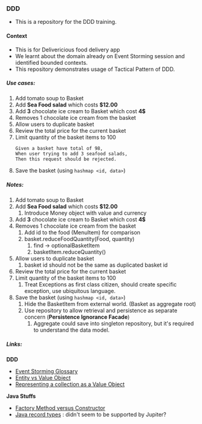 ### DDD 

- This is a repository for the DDD training.

#### Context
- This is for Delivericious food delivery app
- We learnt about the domain already on Event Storming session and identified bounded contexts. 
- This repository demonstrates usage of Tactical Pattern of DDD. 

##### Use cases:
1. Add  tomato soup to Basket
2. Add **Sea Food salad** which costs **$12.00**
3. Add **3** chocolate ice cream to Basket which cost **4$**
4. Removes 1 chocolate ice cream from the basket
5. Allow users to duplicate basket
6. Review the total price for the current basket
7. Limit quantity of the basket items to 100
   ```
   Given a basket have total of 98,
   When user trying to add 3 seafood salads,
   Then this request should be rejected.
   ```
8. Save the basket (using `hashmap <id, data>`)

##### Notes:
1. Add  tomato soup to Basket
2. Add **Sea Food salad** which costs **$12.00**
    1. Introduce Money object with value and currency
3. Add **3** chocolate ice cream to Basket which cost **4$**
4. Removes 1 chocolate ice cream from the basket
    1. Add id to the food (MenuItem) for comparison
    2. basket.reduceFoodQuantity(Food, quantity)
        1. find -> optionalBasketItem
        2. basketItem.reduceQuantity()
5. Allow users to duplicate basket
    1. basket id should not be the same as duplicated basket id
6. Review the total price for the current basket
7. Limit quantity of the basket items to 100
   1. Treat Exceptions as first class citizen, should create specific exception, use ubiquitous language.
8. Save the basket (using `hashmap <id, data>`)
   1. Hide the BasketItem from external world. (Basket as aggregate root)
   2. Use repository to allow retrieval and persistence as separate concern (**Persistence Ignorance Facade**)
      1. Aggregate could save into singleton repository, but it's required to understand the data model.

##### Links:
**DDD**
- [Event Storming Glossary](https://github.com/ddd-crew/eventstorming-glossary-cheat-sheet)
- [Entity vs Value Object](https://enterprisecraftsmanship.com/posts/entity-vs-value-object-the-ultimate-list-of-differences/)
- [Representing a collection as a Value Object](https://enterprisecraftsmanship.com/posts/representing-collection-as-value-object/)

**Java Stuffs**
- [Factory Method versus Constructor](https://www.artima.com/articles/josh-bloch-on-design#part13)
- [Java record types](https://howtodoinjava.com/java14/java-14-record-type/) : didn't seem to be supported by Jupiter?
